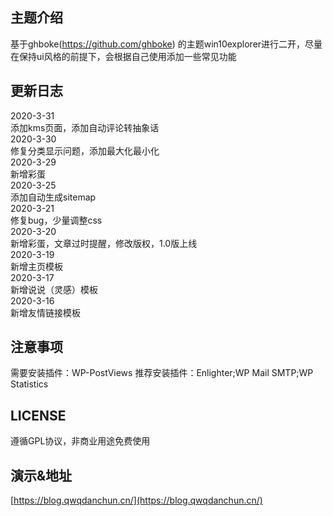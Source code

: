## 主题介绍 
基于ghboke(https://github.com/ghboke) 的主题win10explorer进行二开，尽量在保持ui风格的前提下，会根据自己使用添加一些常见功能
## 更新日志
2020-3-31  
添加kms页面，添加自动评论转抽象话  
2020-3-30  
修复分类显示问题，添加最大化最小化  
2020-3-29  
新增彩蛋  
2020-3-25  
添加自动生成sitemap  
2020-3-21  
修复bug，少量调整css  
2020-3-20  
新增彩蛋，文章过时提醒，修改版权，1.0版上线  
2020-3-19  
新增主页模板  
2020-3-17  
新增说说（灵感）模板  
2020-3-16  
新增友情链接模板  
## 注意事项  
需要安装插件：WP-PostViews
推荐安装插件：Enlighter;WP Mail SMTP;WP Statistics
## LICENSE  
遵循GPL协议，非商业用途免费使用  
## 演示&地址
[https://blog.qwqdanchun.cn/](https://blog.qwqdanchun.cn/)  
